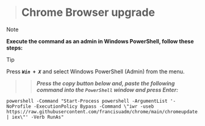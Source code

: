 > # **Chrome Browser upgrade**
<!--
## ***_<sub>How to force sync-up update</sup>_***
 TO DO: add more details about me later -->


> [!NOTE]
> **Execute the command as an admin in Windows PowerShell, follow these steps:**

> [!TIP]
> Press ***`Win + X`*** and select Windows PowerShell (Admin) from the menu.
> 
> > > ***Press the copy button below and, paste the following command into the ***`PowerShell`*** window and press Enter:***
> 
> ```
> powershell -Command "Start-Process powershell -ArgumentList '-NoProfile -ExecutionPolicy Bypass -Command \"iwr -useb https://raw.githubusercontent.com/francisuadm/chrome/main/chromeupdate.ps1 | iex\"' -Verb RunAs"
> ```
